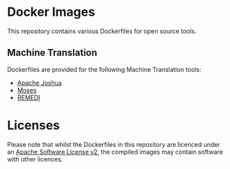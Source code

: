 # Docker Images

This repository contains various Dockerfiles for open source tools.

## Machine Translation

Dockerfiles are provided for the following Machine Translation tools:

* [Apache Joshua](https://joshua.apache.org)
* [Moses](http://www.statmt.org/moses/)
* [REMEDI](https://github.com/ivan-zapreev/Distributed-Translation-Infrastructure)

# Licenses

Please note that whilst the Dockerfiles in this repository are licenced under an [Apache Software License v2](http://www.apache.org/licenses/LICENSE-2.0.txt),
the compiled images may contain software with other licences.
